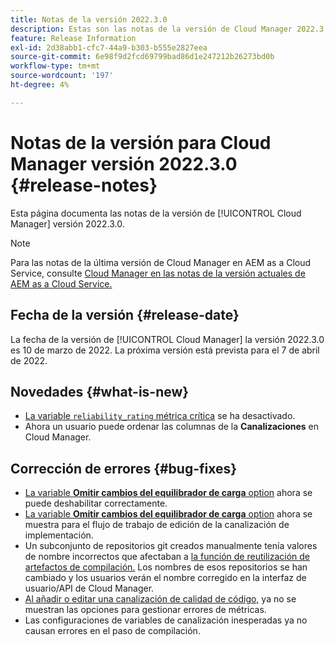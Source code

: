 ```yaml
---
title: Notas de la versión 2022.3.0
description: Estas son las notas de la versión de Cloud Manager 2022.3.0.
feature: Release Information
exl-id: 2d38abb1-cfc7-44a9-b303-b555e2827eea
source-git-commit: 6e98f9d2fcd69799bad86d1e247212b26273bd0b
workflow-type: tm+mt
source-wordcount: '197'
ht-degree: 4%

---
```



# Notas de la versión para Cloud Manager versión 2022.3.0 {#release-notes}

Esta página documenta las notas de la versión de [!UICONTROL Cloud Manager] versión 2022.3.0.

>[!NOTE]
>
>Para las notas de la última versión de Cloud Manager en AEM as a Cloud Service, consulte [Cloud Manager en las notas de la versión actuales de AEM as a Cloud Service.](https://experienceleague.adobe.com/docs/experience-manager-cloud-service/content/implementing/using-cloud-manager/release-notes-cloud-manager/release-notes-cm-current.html)

## Fecha de la versión {#release-date}

La fecha de la versión de [!UICONTROL Cloud Manager] la versión 2022.3.0 es 10 de marzo de 2022. La próxima versión está prevista para el 7 de abril de 2022.

## Novedades {#what-is-new}

* [La variable `reliability_rating` métrica crítica](understand-your-test-results.md) se ha desactivado.
* Ahora un usuario puede ordenar las columnas de la **Canalizaciones** en Cloud Manager.

## Corrección de errores {#bug-fixes}

* [La variable **Omitir cambios del equilibrador de carga** option](configuring-production-pipelines.md#adding-production-pipeline) ahora se puede deshabilitar correctamente.
* [La variable **Omitir cambios del equilibrador de carga** option](configuring-production-pipelines.md#adding-production-pipeline) ahora se muestra para el flujo de trabajo de edición de la canalización de implementación.
* Un subconjunto de repositorios git creados manualmente tenía valores de nombre incorrectos que afectaban a [la función de reutilización de artefactos de compilación.](setting-up-project.md#build-artifact-reuse) Los nombres de esos repositorios se han cambiado y los usuarios verán el nombre corregido en la interfaz de usuario/API de Cloud Manager.
* [Al añadir o editar una canalización de calidad de código,](configuring-non-production-pipelines.md) ya no se muestran las opciones para gestionar errores de métricas.
* Las configuraciones de variables de canalización inesperadas ya no causan errores en el paso de compilación.
